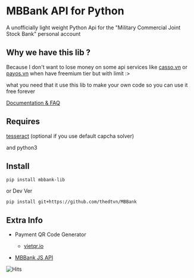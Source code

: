 # MBBank API for Python
A unofficially light weight Python Api for the "Military Commercial Joint Stock Bank" personal account

## Why we  have this lib ?

Because I don't want to lose money on some api services like [casso.vn](https://casso.vn/) or [payos.vn](https://payos.vn/)
when have freemium tier but with limit :>

what you need that it use this lib to make your own code so you can use it free forever

[Documentation & FAQ](http://mbbank.rtfd.io/)

## Requires
   [tesseract](https://github.com/tesseract-ocr/tessdoc/blob/main/Installation.md) (optional if you use default capcha solver)

   and python3
 
## Install
    pip install mbbank-lib
   or Dev Ver
   
    pip install git+https://github.com/thedtvn/MBBank



## Extra Info
- Payment QR Code Generator
  - [vietqr.io](https://vietqr.io/)

- [MBBank JS API](https://github.com/CookieGMVN/MBBank)

![Hits](https://hits.seeyoufarm.com/api/count/incr/badge.svg?url=https%3A%2F%2Fgithub.com%2Fthedtvn%2FMBBank&count_bg=%2379C83D&title_bg=%23555555&icon=python.svg&icon_color=%23E7E7E7&title=Views+Counter&edge_flat=false)
